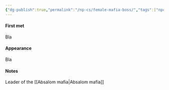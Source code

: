 ```yaml
---
{"dg-publish":true,"permalink":"/np-cs/female-mafia-boss/","tags":["npc"],"noteIcon":"🤖"}
---
```


#### First met
Bla
#### Appearance
Bla
#### Notes
Leader of the [[Absalom mafia\|Absalom mafia]]